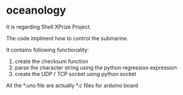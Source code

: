 # oceanology

It is regarding Shell XPrize Project.

The code implment how to control the submarine.

It contains following functionality:
1. create the checksum function
2. parse the character string using the python regression expression
3. create the UDP / TCP socket using python socket

All the *.uno file are actually *.c files for arduino board
